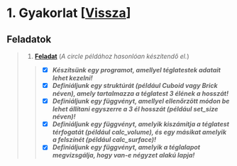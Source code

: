# 1. Gyakorlat [[Vissza]()]
## Feladatok
> 1. **[Feladat]()** (*A circle példához hasonlóan készítendő el.*)
> > - [x] ***Készítsünk egy programot, amellyel téglatestek adatait lehet kezelni!***
> > - [x] ***Definiáljunk egy struktúrát (például Cuboid vagy Brick néven), amely tartalmazza a téglatest 3 élének a hosszát!***
> > - [x] ***Definiáljunk egy függvényt, amellyel ellenőrzött módon be lehet állítani egyszerre a 3 él hosszát (például set_size néven)!***
> > - [x] ***Definiáljunk egy függvényt, amelyik kiszámítja a téglatest térfogatát (például calc_volume), és egy másikat amelyik a felszínét (például calc_surface)!***
> > - [x] ***Definiáljunk egy függvényt, amelyik a téglalapot megvizsgálja, hogy van-e négyzet alakú lapja!***